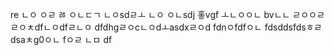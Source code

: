 re
ㄴㅇ
ㅇㄹ
ㅀ
ㅇㄴㄷㄱ
ㄴㅇsdㄹㅗ
ㄴㅇ
ㅇㄴsdj
홓vgf ㅗㄴㅇㅇㄴ
bvㄴㄴ
ㄹㅇㅇㄹ
ㄹㅇㅊdfㄴㅇdfㄹㄴㅇ
dfdhgㄹㅇcㄴㅇdㅗasdxㄹㅇd
fdnㅇfdfㅇㄴ
fdsddsfdsㅎㄹ
dsaㅊg0ㅇㄴ
fㅇㄹ
ㄴㅁ
df
